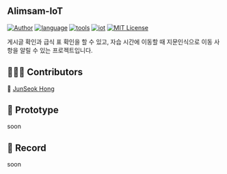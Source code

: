 ## Alimsam-IoT

[![Author](https://img.shields.io/badge/author-Im--Tae-red.svg)]( https://github.com/Im-Tae ) [![language](https://img.shields.io/badge/language-Node.js%2C%20JavaScript%2C%20Python-green
)]( ) [![tools](https://img.shields.io/badge/tools-mongoDB%2C%20VSCode-green)]() [![iot](https://img.shields.io/badge/iot-RaspberryPI-green)]() [![MIT License](https://img.shields.io/badge/license-MIT%20License-blue.svg)]( https://opensource.org/licenses/MIT )

게시글 확인과  급식 표 확인을 할 수 있고,  자습 시간에 이동할 때 지문인식으로 이동 사항을 알릴 수 있는 프로젝트입니다.



##  👨‍👧‍👦  Contributors

🔗  [JunSeok Hong]( https://github.com/junwkdd )



## 📼 Prototype

soon



## 📔  Record

soon
